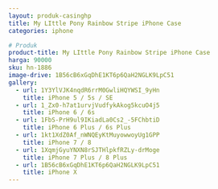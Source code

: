 ```yaml
---
layout: produk-casinghp
title: My LIttle Pony Rainbow Stripe iPhone Case
categories: iphone

# Produk
product-title: My LIttle Pony Rainbow Stripe iPhone Case
harga: 90000
sku: hn-1886
image-drive: 1B56cB6xGqDhE1KT6p6QaH2NGLK9LpC51
gallery:
  - url: 1Y3YlVJK4nqdR6rrM0GwliHQYWSI_9yHn
    title: iPhone 5 / 5s / SE
  - url: 1_Zx0-h7at1urvjVudfykAkog5kcuO4j5
    title: iPhone 6 / 6s
  - url: 1FbS-PrH9ul9IKiadLa0Cs2_-5FChbtiD
    title: iPhone 6 Plus / 6s Plus
  - url: 1kt1XdZ0Af_nWNQEyKtMuyowwoyUg1GPP
    title: iPhone 7 / 8
  - url: 1XqmjGyuYNXN8rSJTHlpkfRZLy-drMoge
    title: iPhone 7 Plus / 8 Plus
  - url: 1B56cB6xGqDhE1KT6p6QaH2NGLK9LpC51
    title: iPhone X
---
```

